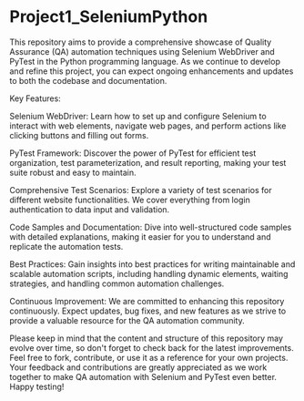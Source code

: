 # Project1_SeleniumPython
This repository aims to provide a comprehensive showcase of Quality Assurance (QA) automation techniques using Selenium WebDriver and PyTest in the Python programming language. As we continue to develop and refine this project, you can expect ongoing enhancements and updates to both the codebase and documentation.

Key Features:

Selenium WebDriver: Learn how to set up and configure Selenium to interact with web elements, navigate web pages, and perform actions like clicking buttons and filling out forms.

PyTest Framework: Discover the power of PyTest for efficient test organization, test parameterization, and result reporting, making your test suite robust and easy to maintain.

Comprehensive Test Scenarios: Explore a variety of test scenarios for different website functionalities. We cover everything from login authentication to data input and validation.

Code Samples and Documentation: Dive into well-structured code samples with detailed explanations, making it easier for you to understand and replicate the automation tests.

Best Practices: Gain insights into best practices for writing maintainable and scalable automation scripts, including handling dynamic elements, waiting strategies, and handling common automation challenges.

Continuous Improvement: We are committed to enhancing this repository continuously. Expect updates, bug fixes, and new features as we strive to provide a valuable resource for the QA automation community.

Please keep in mind that the content and structure of this repository may evolve over time, so don't forget to check back for the latest improvements. Feel free to fork, contribute, or use it as a reference for your own projects. Your feedback and contributions are greatly appreciated as we work together to make QA automation with Selenium and PyTest even better. Happy testing!
